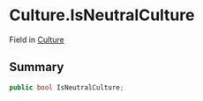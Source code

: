# Culture.IsNeutralCulture

Field in [Culture](/api/csharp/yarn.unity.culture.md)

## Summary



```csharp
public bool IsNeutralCulture;
```

